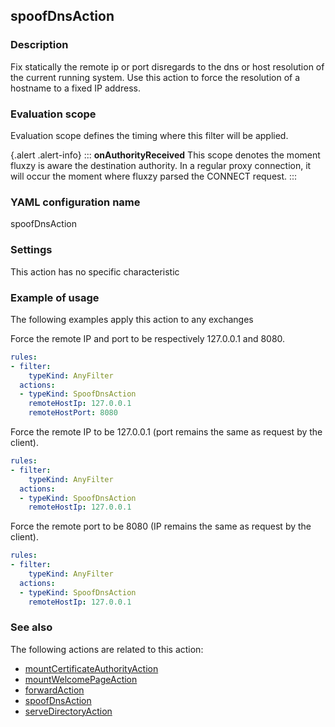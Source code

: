 ## spoofDnsAction

### Description

Fix statically the remote ip or port disregards to the dns or host resolution of the current running system. Use this action to force the resolution of a hostname to a fixed IP address. 

### Evaluation scope

Evaluation scope defines the timing where this filter will be applied. 

{.alert .alert-info}
:::
**onAuthorityReceived** This scope denotes the moment fluxzy is aware the destination authority. In a regular proxy connection, it will occur the moment where fluxzy parsed the CONNECT request.
:::

### YAML configuration name

spoofDnsAction

### Settings

This action has no specific characteristic

### Example of usage

The following examples apply this action to any exchanges

Force the remote IP and port to be respectively 127.0.0.1 and 8080.

```yaml
rules:
- filter:
    typeKind: AnyFilter
  actions:
  - typeKind: SpoofDnsAction
    remoteHostIp: 127.0.0.1
    remoteHostPort: 8080
```


Force the remote IP to be 127.0.0.1 (port remains the same as request by the client).

```yaml
rules:
- filter:
    typeKind: AnyFilter
  actions:
  - typeKind: SpoofDnsAction
    remoteHostIp: 127.0.0.1
```


Force the remote port to be 8080 (IP remains the same as request by the client).

```yaml
rules:
- filter:
    typeKind: AnyFilter
  actions:
  - typeKind: SpoofDnsAction
    remoteHostIp: 127.0.0.1
```



### See also

The following actions are related to this action: 

 - [mountCertificateAuthorityAction](mountCertificateAuthorityAction)
 - [mountWelcomePageAction](mountWelcomePageAction)
 - [forwardAction](forwardAction)
 - [spoofDnsAction](spoofDnsAction)
 - [serveDirectoryAction](serveDirectoryAction)

